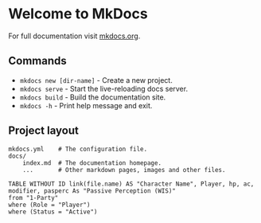 # Welcome to MkDocs

For full documentation visit [mkdocs.org](https://www.mkdocs.org).

## Commands

* `mkdocs new [dir-name]` - Create a new project.
* `mkdocs serve` - Start the live-reloading docs server.
* `mkdocs build` - Build the documentation site.
* `mkdocs -h` - Print help message and exit.

## Project layout

    mkdocs.yml    # The configuration file.
    docs/
        index.md  # The documentation homepage.
        ...       # Other markdown pages, images and other files.


```dataview
TABLE WITHOUT ID link(file.name) AS "Character Name", Player, hp, ac, modifier, pasperc As "Passive Perception (WIS)"
from "1-Party"
where (Role = "Player") 
where (Status = "Active") 
```